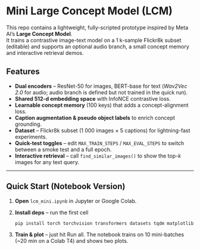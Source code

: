 # Mini Large Concept Model (LCM)

This repo contains a lightweight, fully-scripted prototype inspired by Meta AI’s **Large Concept Model**.  
It trains a contrastive image-text model on a 1 k-sample Flickr8k subset (editable) and supports an optional audio branch, a small concept memory and interactive retrieval demos.

## Features
* **Dual encoders** – ResNet-50 for images, BERT-base for text (*Wav2Vec 2.0* for audio; audio branch is defined but not trained in the quick run).
* **Shared 512-d embedding space** with InfoNCE contrastive loss.
* **Learnable concept memory** (100 keys) that adds a concept-alignment loss.
* **Caption augmentation & pseudo object labels** to enrich concept grounding.
* **Dataset** – Flickr8k subset (1 000 images × 5 captions) for lightning-fast experiments.
* **Quick-test toggles** – edit `MAX_TRAIN_STEPS` / `MAX_EVAL_STEPS` to switch between a smoke test and a full epoch.
* **Interactive retrieval** – call `find_similar_images()` to show the top-*k* images for any text query.

---

## Quick Start (Notebook Version)

1. **Open** `lcm_mini.ipynb` in Jupyter or Google Colab.

2. **Install deps** – run the first cell  
   ```bash
   pip install torch torchvision transformers datasets tqdm matplotlib pillow
3. **Train & plot** – just hit Run all.
The notebook trains on 10 mini-batches (~20 min on a Colab T4) and shows two plots.

